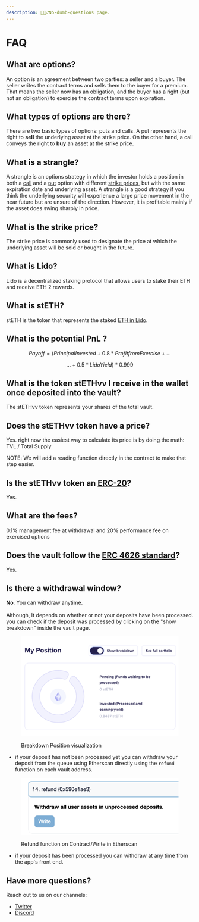```yaml
---
description: 🙋🏽‍♂️No-dumb-questions page.
---
```


# FAQ

## What are options? <a href="#eef2" id="eef2"></a>

An option is an agreement between two parties: a seller and a buyer. The seller writes the contract terms and sells them to the buyer for a premium. That means the seller now has an obligation, and the buyer has a right (but not an obligation) to exercise the contract terms upon expiration.

## **What types of options are there?** <a href="#ec54" id="ec54"></a>

There are two basic types of options: puts and calls. A put represents the right to **sell** the underlying asset at the strike price. On the other hand, a call conveys the right to **buy** an asset at the strike price.

## What is a strangle? <a href="#e318" id="e318"></a>

A strangle is an options strategy in which the investor holds a position in both a [call](https://www.investopedia.com/terms/c/call.asp) and a [put](https://www.investopedia.com/terms/p/put.asp) option with different [strike prices](https://www.investopedia.com/terms/s/strikeprice.asp), but with the same expiration date and underlying asset. A strangle is a good strategy if you think the underlying security will experience a large price movement in the near future but are unsure of the direction. However, it is profitable mainly if the asset does swing sharply in price.

## What is the strike price? <a href="#2f53" id="2f53"></a>

The strike price is commonly used to designate the price at which the underlying asset will be sold or bought in the future.

## What is Lido?

Lido is a decentralized staking protocol that allows users to stake their ETH and receive ETH 2 rewards.

## What is stETH?

stETH is the token that represents the staked [ETH in Lido](https://help.lido.fi/en/articles/5230610-what-is-steth).&#x20;

## What is the potential PnL ?

$$
Payoff = (Principal Invested+0.8*Profit fromExercise + ...
$$

$$
...+0.5*LidoYield) * 0.999
$$

## What is the token stETHvv I receive in the wallet once deposited into the vault?

The stETHvv token represents your shares of the total vault.&#x20;

## Does the stETHvv token have a price?

Yes. right now the easiest way to calculate its price is by doing the math: TVL / Total Supply

NOTE: We will add a reading function directly in the contract to make that step easier.

## Is the stETHvv token an [ERC-20](https://ethereum.org/en/developers/docs/standards/tokens/erc-20/)?

Yes.&#x20;

## What are the fees?

0.1% management fee at withdrawal and 20% performance fee on exercised options

## Does the vault follow the [ERC 4626 standard](https://ethereum.org/en/developers/docs/standards/tokens/erc-4626/)?

Yes.&#x20;

## Is there a withdrawal window?

**No**. You can withdraw anytime.\
\
Although, It depends on whether or not your deposits have been processed. you can check if the deposit was processed by clicking on the "show breakdown" inside the vault page.

<figure><img src="../.gitbook/assets/Screen Shot 2023-05-24 at 10.33.21 AM.png" alt=""><figcaption><p>Breakdown Position visualization</p></figcaption></figure>

* if your deposit has not been processed yet you can withdraw your deposit from the queue using Etherscan directly using the `refund`  function on each vault address.

<figure><img src="../.gitbook/assets/Screen Shot 2023-05-24 at 10.35.46 AM.png" alt=""><figcaption><p>Refund function on Contract/Write in Etherscan</p></figcaption></figure>

* if your deposit has been processed you can withdraw at any time from the app's front end.

## Have more questions?&#x20;

Reach out to us on our channels:

* [Twitter](https://twitter.com/PodsFinance)
* [Discord](https://discord.com/invite/Qf7utym)



